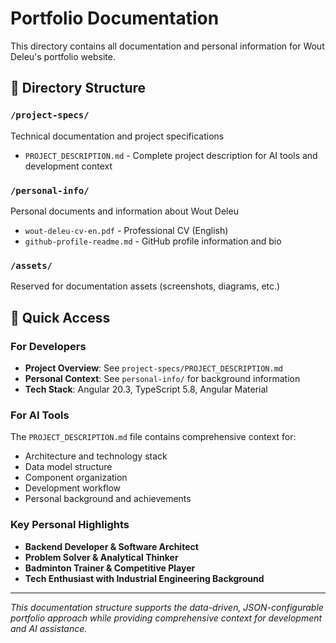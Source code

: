 # Portfolio Documentation

This directory contains all documentation and personal information for Wout Deleu's portfolio website.

## 📁 Directory Structure

### `/project-specs/`
Technical documentation and project specifications
- `PROJECT_DESCRIPTION.md` - Complete project description for AI tools and development context

### `/personal-info/`
Personal documents and information about Wout Deleu
- `wout-deleu-cv-en.pdf` - Professional CV (English)
- `github-profile-readme.md` - GitHub profile information and bio

### `/assets/`
Reserved for documentation assets (screenshots, diagrams, etc.)

## 🚀 Quick Access

### For Developers
- **Project Overview**: See `project-specs/PROJECT_DESCRIPTION.md`
- **Personal Context**: See `personal-info/` for background information
- **Tech Stack**: Angular 20.3, TypeScript 5.8, Angular Material

### For AI Tools
The `PROJECT_DESCRIPTION.md` file contains comprehensive context for:
- Architecture and technology stack
- Data model structure
- Component organization
- Development workflow
- Personal background and achievements

### Key Personal Highlights
- **Backend Developer & Software Architect**
- **Problem Solver & Analytical Thinker**
- **Badminton Trainer & Competitive Player**
- **Tech Enthusiast with Industrial Engineering Background**

---

*This documentation structure supports the data-driven, JSON-configurable portfolio approach while providing comprehensive context for development and AI assistance.*
